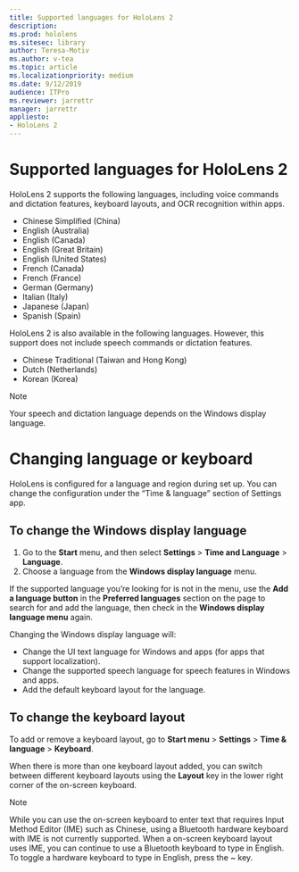 ```yaml
---
title: Supported languages for HoloLens 2
description: 
ms.prod: hololens
ms.sitesec: library
author: Teresa-Motiv
ms.author: v-tea
ms.topic: article
ms.localizationpriority: medium
ms.date: 9/12/2019
audience: ITPro
ms.reviewer: jarrettr
manager: jarrettr
appliesto:
- HoloLens 2
---
```


# Supported languages for HoloLens 2

HoloLens 2 supports the following languages, including voice commands and dictation features, keyboard layouts, and OCR recognition within apps.

- Chinese Simplified (China)
- English (Australia)
- English (Canada)
- English (Great Britain)
- English (United States)
- French (Canada)
- French (France)
- German (Germany)
- Italian (Italy)
- Japanese (Japan)
- Spanish (Spain)

HoloLens 2 is also available in the following languages. However, this support does not include speech commands or dictation features.

- Chinese Traditional (Taiwan and Hong Kong)
- Dutch (Netherlands)
- Korean (Korea)

> [!NOTE]
> Your speech and dictation language depends on the Windows display language.
>  
# Changing language or keyboard

HoloLens is configured for a language and region during set up. You can change the configuration under the “Time & language” section of  Settings app. 

## To change the Windows display language

1. Go to the **Start** menu, and then select **Settings** > **Time and Language** > **Language**.
2. Choose a language from the **Windows display language** menu. 

If the supported language you’re looking for is not in the menu, use the **Add a language button** in the **Preferred languages** section on the page to search for and add the language, then check in the **Windows display language menu** again.

Changing the Windows display language will:

- Change the UI text language for Windows and apps (for apps that support localization).
- Change the supported speech language for speech features in Windows and apps.
- Add the default keyboard layout for the language.

## To change the keyboard layout

To add or remove a keyboard layout, go to **Start menu** > **Settings** > **Time & language** > **Keyboard**.

When there is more than one keyboard layout added, you can switch between different keyboard layouts using the **Layout** key in the lower right corner of the on-screen keyboard.

> [!NOTE]
> While you can use the on-screen keyboard to enter text that requires Input Method Editor (IME) such as Chinese, using a Bluetooth hardware keyboard with IME is not currently supported. When a on-screen keyboard layout uses IME, you can continue to use a Bluetooth keyboard to type in English. To toggle a hardware keyboard to type in English, press the ~ key.
>
